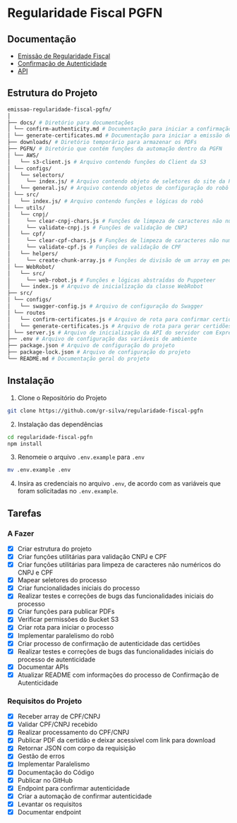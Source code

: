 # Regularidade Fiscal PGFN

## Documentação

- [Emissão de Regularidade Fiscal](docs/generate-certificates.md)
- [Confirmação de Autenticidade](docs/confirm-authenticity.md)
- [API](docs/api.md)

## Estrutura do Projeto

```bash
emissao-regularidade-fiscal-pgfn/
│
├── docs/ # Diretório para documentações
│ └── confirm-authenticity.md # Documentação para iniciar a confirmação de autenticidade
│ └── generate-certificates.md # Documentação para iniciar a emissão de certidoes
├── downloads/ # Diretório temporário para armazenar os PDFs
├── PGFN/ # Diretório que contém funções da automação dentro da PGFN
│ └── AWS/
│   └── s3-client.js # Arquivo contendo funções do Client da S3
│ └── configs/
│   └── selectors/
│     └── index.js/ # Arquivo contendo objeto de seletores do site da PGFN
│   └── general.js/ # Arquivo contendo objetos de configuração do robô
│ └── src/
│   └── index.js/ # Arquivo contendo funções e lógicas do robô
│ └── utils/
│   └── cnpj/
│     └── clear-cnpj-chars.js # Funções de limpeza de caracteres não numéricos do CNPJ
│     └── validate-cnpj.js # Funções de validação de CNPJ
│   └── cpf/
│     └── clear-cpf-chars.js # Funções de limpeza de caracteres não numéricos do CPF
│     └── validate-cpf.js # Funções de validação de CPF
│   └── helpers/
│     └── create-chunk-array.js # Funções de divisão de um array em pedacos
│ └── WebRobot/
│   └── src/
│     └── web-robot.js # Funções e lógicas abstraídas do Puppeteer
│   └── index.js # Arquivo de inicialização da classe WebRobot
├── src/
│ └── configs/
│   └── swagger-config.js # Arquivo de configuração do Swagger
│ └── routes
│   └── confirm-certificates.js # Arquivo de rota para confirmar certidões
│   └── generate-certificates.js # Arquivo de rota para gerar certidões
│ └── server.js # Arquivo de inicialização da API do servidor com Express
├── .env # Arquivo de configuração das variáveis de ambiente
├── package.json # Arquivo de configuração do projeto
├── package-lock.json # Arquivo de configuração do projeto
└── README.md # Documentação geral do projeto

```

## Instalação

1. Clone o Repositório do Projeto

```bash
git clone https://github.com/gr-silva/regularidade-fiscal-pgfn
```

2. Instalação das dependências

```bash
cd regularidade-fiscal-pgfn
npm install
```

3. Renomeie o arquivo `.env.example` para `.env`

```bash
mv .env.example .env
```

4. Insira as credenciais no arquivo `.env`, de acordo com as variáveis que foram solicitadas no `.env.example`.

## Tarefas

### A Fazer

- [x] Criar estrutura do projeto
- [x] Criar funções utilitárias para validação CNPJ e CPF
- [x] Criar funções utilitárias para limpeza de caracteres não numéricos do CNPJ e CPF
- [x] Mapear seletores do processo
- [x] Criar funcionalidades iniciais do processo
- [x] Realizar testes e correções de bugs das funcionalidades iniciais do processo
- [x] Criar funções para publicar PDFs
- [x] Verificar permissões do Bucket S3
- [x] Criar rota para iniciar o processo
- [x] Implementar paralelismo do robô
- [x] Criar processo de confirmação de autenticidade das certidões
- [x] Realizar testes e correções de bugs das funcionalidades iniciais do processo de autenticidade
- [x] Documentar APIs
- [x] Atualizar README com informações do processo de Confirmação de Autenticidade

### Requisitos do Projeto

- [x] Receber array de CPF/CNPJ
- [x] Validar CPF/CNPJ recebido
- [x] Realizar processamento do CPF/CNPJ
- [x] Publicar PDF da certidão e deixar acessível com link para download
- [x] Retornar JSON com corpo da requisição
- [x] Gestão de erros
- [x] Implementar Paralelismo
- [x] Documentação do Código
- [x] Publicar no GitHub
- [x] Endpoint para confirmar autenticidade
- [x] Criar a automação de confirmar autenticidade
- [x] Levantar os requisitos
- [x] Documentar endpoint
